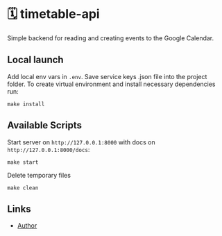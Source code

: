 # 🗓️ timetable-api

Simple backend for reading and creating events to the Google Calendar.

## Local launch

Add local env vars in `.env`. Save service keys .json file into the project folder. To create virtual environment and
install necessary dependencies run:

```
make install
```

## Available Scripts

Start server on `http://127.0.0.1:8000` with docs on `http://127.0.0.1:8000/docs`:

```
make start
```

Delete temporary files

```
make clean
```

## Links

- [Author](https://t.me/supervoid)

